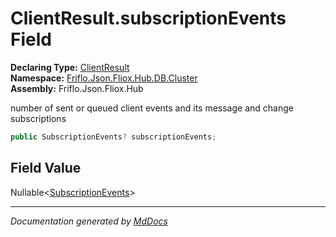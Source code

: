 ﻿<!--  
  <auto-generated>   
    The contents of this file were generated by a tool.  
    Changes to this file may be list if the file is regenerated  
  </auto-generated>   
-->

# ClientResult.subscriptionEvents Field

**Declaring Type:** [ClientResult](../index.md)  
**Namespace:** [Friflo.Json.Fliox.Hub.DB.Cluster](../../index.md)  
**Assembly:** Friflo.Json.Fliox.Hub

number of sent or queued client events and its message and change subscriptions

```csharp
public SubscriptionEvents? subscriptionEvents;
```

## Field Value

Nullable\<[SubscriptionEvents](../../SubscriptionEvents/index.md)\>

___

*Documentation generated by [MdDocs](https://github.com/ap0llo/mddocs)*
